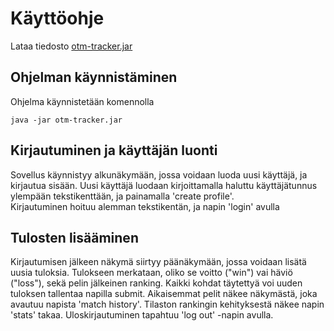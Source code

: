 # Käyttöohje

Lataa tiedosto [otm-tracker.jar](https://github.com/Ajhaa/otm-harjoitustyo/releases/tag/0.2)


## Ohjelman käynnistäminen

Ohjelma käynnistetään komennolla 

```
java -jar otm-tracker.jar
```

## Kirjautuminen ja käyttäjän luonti

Sovellus käynnistyy alkunäkymään, jossa voidaan luoda uusi käyttäjä, ja kirjautua sisään. Uusi käyttäjä luodaan kirjoittamalla haluttu
käyttäjätunnus ylempään tekstikenttään, ja painamalla 'create profile'.  
Kirjautuminen hoituu alemman tekstikentän, ja napin 'login' avulla


## Tulosten lisääminen
Kirjautumisen jälkeen näkymä siirtyy päänäkymään, jossa voidaan lisätä uusia tuloksia. Tulokseen merkataan, oliko se voitto ("win") vai häviö ("loss"),
sekä pelin jälkeinen ranking.  Kaikki kohdat täytettyä voi uuden tuloksen tallentaa napilla submit. Aikaisemmat pelit näkee näkymästä, joka 
avautuu napista 'match history'. Tilaston rankingin kehityksestä näkee napin 'stats' takaa. Uloskirjautuminen tapahtuu 'log out' -napin
avulla.
